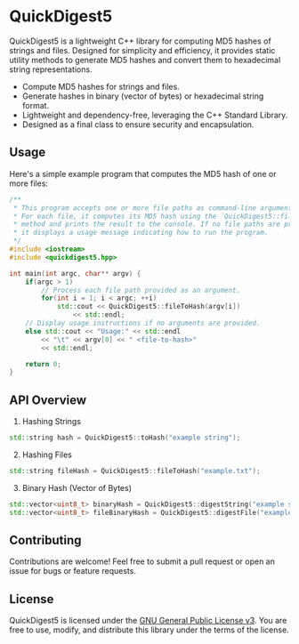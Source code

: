 # QuickDigest5

QuickDigest5 is a lightweight C++ library for computing MD5 hashes of strings and files. Designed for simplicity and efficiency, it provides static utility methods to generate MD5 hashes and convert them to hexadecimal string representations.

- Compute MD5 hashes for strings and files.
- Generate hashes in binary (vector of bytes) or hexadecimal string format.
- Lightweight and dependency-free, leveraging the C++ Standard Library.
- Designed as a final class to ensure security and encapsulation.

## Usage

Here's a simple example program that computes the MD5 hash of one or more files:

```cpp
/**
 * This program accepts one or more file paths as command-line arguments. 
 * For each file, it computes its MD5 hash using the `QuickDigest5::fileToHash` 
 * method and prints the result to the console. If no file paths are provided, 
 * it displays a usage message indicating how to run the program.
 */
#include <iostream>
#include <quickdigest5.hpp>

int main(int argc, char** argv) {
    if(argc > 1)
        // Process each file path provided as an argument.
        for(int i = 1; i < argc; ++i)
            std::cout << QuickDigest5::fileToHash(argv[i])
                << std::endl;
    // Display usage instructions if no arguments are provided.
    else std::cout << "Usage:" << std::endl
        << "\t" << argv[0] << " <file-to-hash>"
        << std::endl;

    return 0;
}
```

## API Overview

1. Hashing Strings

```cpp
std::string hash = QuickDigest5::toHash("example string");
```

2. Hashing Files

```cpp
std::string fileHash = QuickDigest5::fileToHash("example.txt");
```

3. Binary Hash (Vector of Bytes)

```cpp
std::vector<uint8_t> binaryHash = QuickDigest5::digestString("example string");
std::vector<uint8_t> fileBinaryHash = QuickDigest5::digestFile("example.txt");
```

## Contributing

Contributions are welcome! Feel free to submit a pull request or open an issue for bugs or feature requests.

## License

QuickDigest5 is licensed under the [GNU General Public License v3](License). You are free to use, modify, and distribute this library under the terms of the license.
